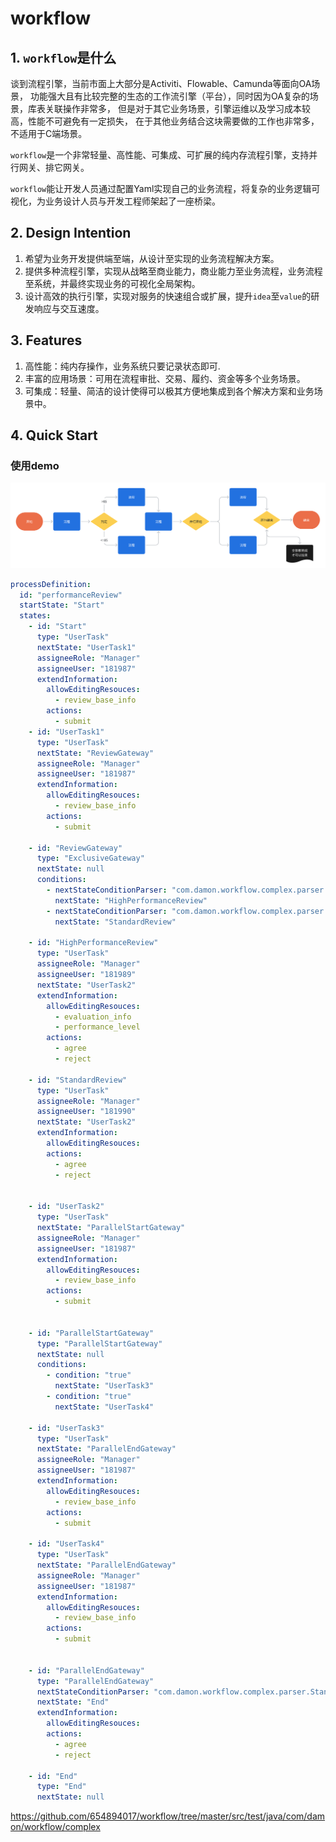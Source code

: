# workflow

## 1. `workflow`是什么

谈到流程引擎，当前市面上大部分是Activiti、Flowable、Camunda等面向OA场景，
功能强大且有比较完整的生态的工作流引擎（平台），同时因为OA复杂的场景，库表关联操作非常多，
但是对于其它业务场景，引擎运维以及学习成本较高，性能不可避免有一定损失，
在于其他业务结合这块需要做的工作也非常多，不适用于C端场景。 

`workflow`是一个非常轻量、高性能、可集成、可扩展的纯内存流程引擎，支持并行网关、排它网关。

`workflow`能让开发人员通过配置Yaml实现自己的业务流程，将复杂的业务逻辑可视化，为业务设计人员与开发工程师架起了一座桥梁。

## 2. Design Intention

1. 希望为业务开发提供端至端，从设计至实现的业务流程解决方案。
2. 提供多种流程引擎，实现从战略至商业能力，商业能力至业务流程，业务流程至系统，并最终实现业务的可视化全局架构。
3. 设计高效的执行引擎，实现对服务的快速组合或扩展，提升`idea`至`value`的研发响应与交互速度。

## 3. Features

1. 高性能：纯内存操作，业务系统只要记录状态即可.
2. 丰富的应用场景：可用在流程审批、交易、履约、资金等多个业务场景。
3. 可集成：轻量、简洁的设计使得可以极其方便地集成到各个解决方案和业务场景中。

## 4. Quick Start

### 使用demo
![复杂流程](images/WorkflowComplex.png)
```YAML
processDefinition:
  id: "performanceReview"
  startState: "Start"
  states:
    - id: "Start"
      type: "UserTask"
      nextState: "UserTask1"
      assigneeRole: "Manager"
      assigneeUser: "181987"
      extendInformation:
        allowEditingResouces:
          - review_base_info
        actions:
          - submit
    - id: "UserTask1"
      type: "UserTask"
      nextState: "ReviewGateway"
      assigneeRole: "Manager"
      assigneeUser: "181987"
      extendInformation:
        allowEditingResouces:
          - review_base_info
        actions:
          - submit

    - id: "ReviewGateway"
      type: "ExclusiveGateway"
      nextState: null
      conditions:
        - nextStateConditionParser: "com.damon.workflow.complex.parser.HighPerformanceReviewConditionParser"
          nextState: "HighPerformanceReview"
        - nextStateConditionParser: "com.damon.workflow.complex.parser.StandardReviewConditionParser"
          nextState: "StandardReview"

    - id: "HighPerformanceReview"
      type: "UserTask"
      assigneeRole: "Manager"
      assigneeUser: "181989"
      nextState: "UserTask2"
      extendInformation:
        allowEditingResouces:
          - evaluation_info
          - performance_level
        actions:
          - agree
          - reject

    - id: "StandardReview"
      type: "UserTask"
      assigneeRole: "Manager"
      assigneeUser: "181990"
      nextState: "UserTask2"
      extendInformation:
        allowEditingResouces:
        actions:
          - agree
          - reject


    - id: "UserTask2"
      type: "UserTask"
      nextState: "ParallelStartGateway"
      assigneeRole: "Manager"
      assigneeUser: "181987"
      extendInformation:
        allowEditingResouces:
          - review_base_info
        actions:
          - submit


    - id: "ParallelStartGateway"
      type: "ParallelStartGateway"
      nextState: null
      conditions:
        - condition: "true"
          nextState: "UserTask3"
        - condition: "true"
          nextState: "UserTask4"

    - id: "UserTask3"
      type: "UserTask"
      nextState: "ParallelEndGateway"
      assigneeRole: "Manager"
      assigneeUser: "181987"
      extendInformation:
        allowEditingResouces:
          - review_base_info
        actions:
          - submit

    - id: "UserTask4"
      type: "UserTask"
      nextState: "ParallelEndGateway"
      assigneeRole: "Manager"
      assigneeUser: "181987"
      extendInformation:
        allowEditingResouces:
          - review_base_info
        actions:
          - submit


    - id: "ParallelEndGateway"
      type: "ParallelEndGateway"
      nextStateConditionParser: "com.damon.workflow.complex.parser.StandardReviewConditionParser"
      nextState: "End"
      extendInformation:
        allowEditingResouces:
        actions:
          - agree
          - reject

    - id: "End"
      type: "End"
      nextState: null
```
https://github.com/654894017/workflow/tree/master/src/test/java/com/damon/workflow/complex

